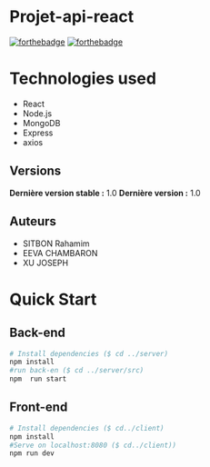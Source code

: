 # Projet-api-react

[![forthebadge](http://forthebadge.com/images/badges/built-with-love.svg)](http://forthebadge.com)  [![forthebadge](https://forthebadge.com/images/badges/made-with-vue.svg)](http://forthebadge.com)

# Technologies used
* React
* Node.js
* MongoDB
* Express
* axios

## Versions
**Dernière version stable :** 1.0
**Dernière version :** 1.0

## Auteurs
- SITBON Rahamim 
- EEVA CHAMBARON
- XU JOSEPH

# Quick Start
## Back-end
```bash
# Install dependencies ($ cd ../server)
npm install
#run back-en ($ cd ../server/src)
npm  run start
```
## Front-end
```bash
# Install dependencies ($ cd../client)
npm install
#Serve on localhost:8080 ($ cd../client))
npm run dev
```





